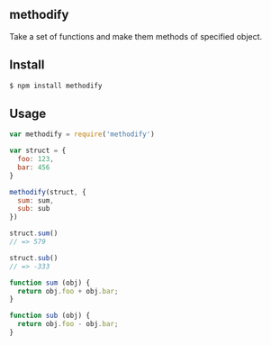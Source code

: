 ## methodify

Take a set of functions and make them methods of specified object.

## Install

```bash
$ npm install methodify
```

## Usage

```js
var methodify = require('methodify')

var struct = {
  foo: 123,
  bar: 456
}

methodify(struct, {
  sum: sum,
  sub: sub
})

struct.sum()
// => 579

struct.sub()
// => -333

function sum (obj) {
  return obj.foo + obj.bar;
}

function sub (obj) {
  return obj.foo - obj.bar;
}
```
